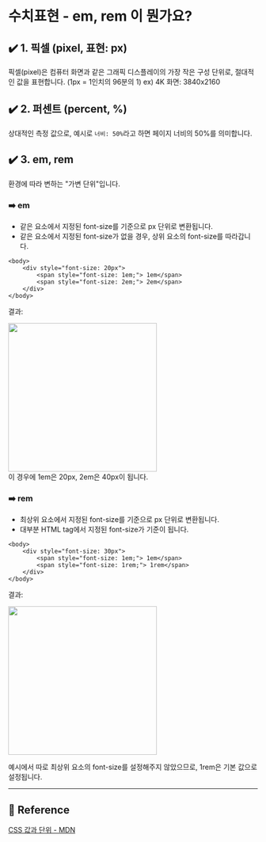 # 수치표현 - em, rem 이 뭔가요?

## ✔️ 1. 픽셀 (pixel, 표현: px)
픽셀(pixel)은 컴퓨터 화면과 같은 그래픽 디스플레이의 가장 작은 구성 단위로, 절대적인 값을 표현합니다. (1px = 1인치의 96분의 1)
ex) 4K 화면: 3840x2160

## ✔️ 2. 퍼센트 (percent, %)
상대적인 측정 값으로, 예시로 ```너비: 50%```라고 하면 페이지 너비의 50%를 의미합니다.

## ✔️ 3. em, rem
환경에 따라 변하는 "가변 단위"입니다.

### ➡️ em
- 같은 요소에서 지정된 font-size를 기준으로 px 단위로 변환됩니다.
- 같은 요소에서 지정된 font-size가 없을 경우, 상위 요소의 font-size를 따라갑니다.


```
<body>
    <div style="font-size: 20px">
        <span style="font-size: 1em;"> 1em</span>
        <span style="font-size: 2em;"> 2em</span>
    </div>
</body>
```
결과: 

<img src="https://velog.velcdn.com/images/6464106/post/a1e064dc-38e1-481c-b9b3-d9b53e09df29/image.png" width =300px>
<div style="clear: both;"></div>
이 경우에 1em은 20px, 2em은 40px이 됩니다.

### ➡️ rem
- 최상위 요소에서 지정된 font-size를 기준으로 px 단위로 변환됩니다.
- 대부분 HTML tag에서 지정된 font-size가 기준이 됩니다.
```
<body>
    <div style="font-size: 30px">
        <span style="font-size: 1em;"> 1em</span>
        <span style="font-size: 1rem;"> 1rem</span>
    </div>
</body>
```
결과:

<img src="https://velog.velcdn.com/images/6464106/post/25374cb0-1bf5-485b-aeba-a5784bae83d2/image.png" width =300px>
<div style="clear: both;"></div>

예시에서 따로 최상위 요소의 font-size를 설정해주지 않았으므로, 1rem은 기본 값으로 설정됩니다.


<hr>

## 📌 Reference

[CSS 값과 단위 - MDN](https://developer.mozilla.org/ko/docs/Learn/CSS/Building_blocks/Values_and_units)
